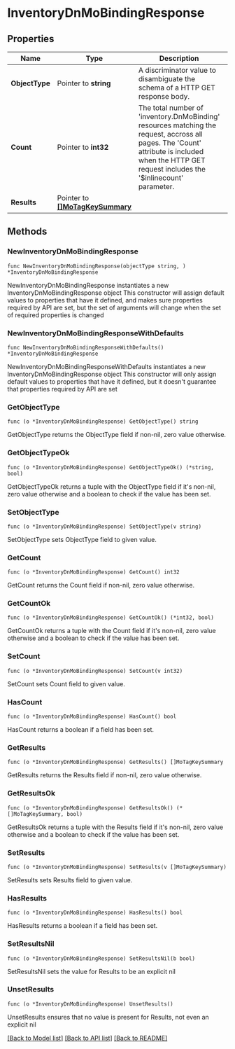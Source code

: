 # InventoryDnMoBindingResponse

## Properties

Name | Type | Description | Notes
------------ | ------------- | ------------- | -------------
**ObjectType** | Pointer to **string** | A discriminator value to disambiguate the schema of a HTTP GET response body. | 
**Count** | Pointer to **int32** | The total number of &#39;inventory.DnMoBinding&#39; resources matching the request, accross all pages. The &#39;Count&#39; attribute is included when the HTTP GET request includes the &#39;$inlinecount&#39; parameter. | [optional] 
**Results** | Pointer to [**[]MoTagKeySummary**](MoTagKeySummary.md) |  | [optional] 

## Methods

### NewInventoryDnMoBindingResponse

`func NewInventoryDnMoBindingResponse(objectType string, ) *InventoryDnMoBindingResponse`

NewInventoryDnMoBindingResponse instantiates a new InventoryDnMoBindingResponse object
This constructor will assign default values to properties that have it defined,
and makes sure properties required by API are set, but the set of arguments
will change when the set of required properties is changed

### NewInventoryDnMoBindingResponseWithDefaults

`func NewInventoryDnMoBindingResponseWithDefaults() *InventoryDnMoBindingResponse`

NewInventoryDnMoBindingResponseWithDefaults instantiates a new InventoryDnMoBindingResponse object
This constructor will only assign default values to properties that have it defined,
but it doesn't guarantee that properties required by API are set

### GetObjectType

`func (o *InventoryDnMoBindingResponse) GetObjectType() string`

GetObjectType returns the ObjectType field if non-nil, zero value otherwise.

### GetObjectTypeOk

`func (o *InventoryDnMoBindingResponse) GetObjectTypeOk() (*string, bool)`

GetObjectTypeOk returns a tuple with the ObjectType field if it's non-nil, zero value otherwise
and a boolean to check if the value has been set.

### SetObjectType

`func (o *InventoryDnMoBindingResponse) SetObjectType(v string)`

SetObjectType sets ObjectType field to given value.


### GetCount

`func (o *InventoryDnMoBindingResponse) GetCount() int32`

GetCount returns the Count field if non-nil, zero value otherwise.

### GetCountOk

`func (o *InventoryDnMoBindingResponse) GetCountOk() (*int32, bool)`

GetCountOk returns a tuple with the Count field if it's non-nil, zero value otherwise
and a boolean to check if the value has been set.

### SetCount

`func (o *InventoryDnMoBindingResponse) SetCount(v int32)`

SetCount sets Count field to given value.

### HasCount

`func (o *InventoryDnMoBindingResponse) HasCount() bool`

HasCount returns a boolean if a field has been set.

### GetResults

`func (o *InventoryDnMoBindingResponse) GetResults() []MoTagKeySummary`

GetResults returns the Results field if non-nil, zero value otherwise.

### GetResultsOk

`func (o *InventoryDnMoBindingResponse) GetResultsOk() (*[]MoTagKeySummary, bool)`

GetResultsOk returns a tuple with the Results field if it's non-nil, zero value otherwise
and a boolean to check if the value has been set.

### SetResults

`func (o *InventoryDnMoBindingResponse) SetResults(v []MoTagKeySummary)`

SetResults sets Results field to given value.

### HasResults

`func (o *InventoryDnMoBindingResponse) HasResults() bool`

HasResults returns a boolean if a field has been set.

### SetResultsNil

`func (o *InventoryDnMoBindingResponse) SetResultsNil(b bool)`

 SetResultsNil sets the value for Results to be an explicit nil

### UnsetResults
`func (o *InventoryDnMoBindingResponse) UnsetResults()`

UnsetResults ensures that no value is present for Results, not even an explicit nil

[[Back to Model list]](../README.md#documentation-for-models) [[Back to API list]](../README.md#documentation-for-api-endpoints) [[Back to README]](../README.md)


